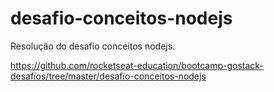# desafio-conceitos-nodejs

Resolução do desafio conceitos nodejs.

https://github.com/rocketseat-education/bootcamp-gostack-desafios/tree/master/desafio-conceitos-nodejs
